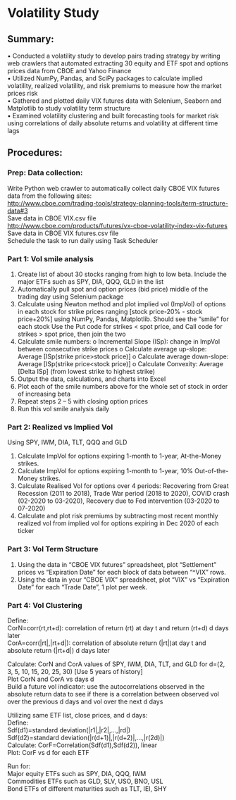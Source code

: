 # Volatility Study
## Summary: 
• Conducted a volatility study to develop pairs trading strategy by writing web crawlers that automated extracting 30 equity and ETF spot and options prices data from CBOE and Yahoo Finance <br/>
• Utilized NumPy, Pandas, and SciPy packages to calculate implied volatility, realized volatility, and risk premiums to measure how the market prices risk <br/>
• Gathered and plotted daily VIX futures data with Selenium, Seaborn and Matplotlib to study volatility term structure <br/>
• Examined volatility clustering and built forecasting tools for market risk using correlations of daily absolute returns and volatility at different time lags <br/>

## Procedures:

### Prep: Data collection:

Write Python web crawler to automatically collect daily CBOE VIX futures data from the following sites:<br/>
http://www.cboe.com/trading-tools/strategy-planning-tools/term-structure-data#3 <br/>
Save data in CBOE VIX.csv file<br/>
http://www.cboe.com/products/futures/vx-cboe-volatility-index-vix-futures <br/>
Save data in CBOE VIX futures.csv file<br/>
Schedule the task to run daily using Task Scheduler <br/>

### Part 1: Vol smile analysis

1. Create list of about 30 stocks ranging from high to low beta. Include the major ETFs such as SPY, DIA, QQQ, GLD in the list
2. Automatically pull spot and option prices (bid price) middle of the trading day using Selenium package
3. Calculate using Newton method and plot implied vol (ImpVol) of options in each stock for strike prices ranging [stock price-20% - stock price+20%] using NumPy, Pandas, Matplotlib. Should see the “smile” for each stock
Use the Put code for strikes < spot price, and Call code for strikes > spot price, then join the two
4. Calculate smile numbers:
o Incremental Slope (ISp): change in ImpVol between consecutive strike prices
o Calculate average up-slope: Average [ISp(strike price>stock price)]
o Calculate average down-slope: Average [ISp(strike price<stock price)]
o Calculate Convexity: Average [Delta ISp] (from lowest strike to highest strike)
5. Output the data, calculations, and charts into Excel
6. Plot each of the smile numbers above for the whole set of stock in order of increasing beta
7. Repeat steps 2 – 5 with closing option prices
8. Run this vol smile analysis daily

### Part 2: Realized vs Implied Vol

Using SPY, IWM, DIA, TLT, QQQ and GLD
1. Calculate ImpVol for options expiring 1-month to 1-year, At-the-Money strikes.
2. Calculate ImpVol for options expiring 1-month to 1-year, 10% Out-of-the-Money strikes.
3. Calculate Realised Vol for options over 4 periods: Recovering from Great Recession (2011 to 2018), Trade War period (2018 to 2020), COVID crash (02-2020 to 03-2020), Recovery due to Fed intervention (03-2020 to 07-2020)
4. Calculate and plot risk premiums by subtracting most recent monthly realized vol from implied vol for options expiring in Dec 2020 of each ticker

### Part 3: Vol Term Structure
1. Using the data in “CBOE VIX futures” spreadsheet, plot “Settlement” prices vs “Expiration Date” for each block of data between “^VIX” rows.
2. Using the data in your “CBOE VIX” spreadsheet, plot “VIX” vs “Expiration Date” for each “Trade Date”, 1 plot per week.

### Part 4: Vol Clustering
Define:<br/>
CorN=corr(rt,rt+d): correlation of return (rt) at day t and return (rt+d) d days later<br/>
CorA=corr(|rt|,|rt+d|): correlation of absolute return (|rt|)at day t and absolute return (|rt+d|) d days later<br/>

Calculate: CorN and CorA values of SPY, IWM, DIA, TLT, and GLD for d=(2, 3, 5, 10, 15, 20, 25, 30) [Use 5 years of history]<br/>
Plot CorN and CorA vs days d<br/>
Build a future vol indicator: use the autocorrelations observed in the absolute return data to see if there is a correlation between observed vol over the previous d days and vol over the next d days<br/>

Utilizing same ETF list, close prices, and d days:<br/>
Define:<br/>
Sdf(d1)=standard deviation(|r1|,|r2|,…,|rd|)<br/>
Sdf(d2)=standard deviation(|r(d+1)|,|r(d+2)|,…,|r(2d)|)<br/>
Calculate: CorF=Correlation(Sdf(d1),Sdf(d2)), linear <br/>
Plot: CorF vs d for each ETF <br/>

Run for:<br/>
Major equity ETFs such as SPY, DIA, QQQ, IWM<br/>
Commodities ETFs such as GLD, SLV, USO, BNO, USL<br/>
Bond ETFs of different maturities such as TLT, IEI, SHY
